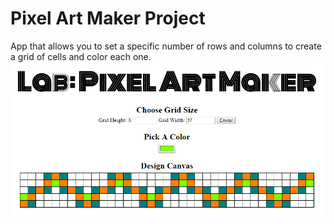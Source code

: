 # Pixel Art Maker Project
App that allows you to set a specific number of rows and columns to create a grid of cells and color each one.  
![pixel-art-maker](pixelArtMaker.png)
